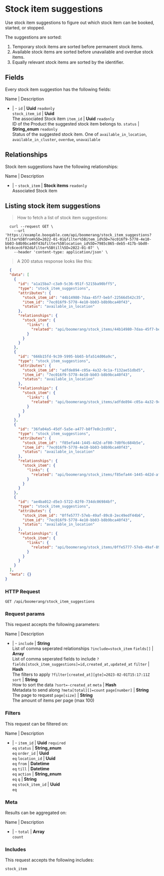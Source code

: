 # Stock item suggestions

Use stock item suggestions to figure out which stock item can be booked,
started, or stopped.

The suggestions are sorted:
  1. Temporary stock items are sorted before permanent stock items.
  2. Available stock items are sorted before unavailable and overdue stock items.
  3. Equally relevant stock items are sorted by the identifier.

## Fields
Every stock item suggestion has the following fields:

Name | Description
- | -
`id` | **Uuid** `readonly`<br>
`stock_item_id` | **Uuid** <br>The associated Stock item
`item_id` | **Uuid** `readonly`<br>ID of the Product the suggested stock item belongs to.
`status` | **String_enum** `readonly`<br>Status of the suggested stock item. One of `available_in_location`, `available_in_cluster`, `overdue`, `unavailable` 


## Relationships
Stock item suggestions have the following relationships:

Name | Description
- | -
`stock_item` | **Stock items** `readonly`<br>Associated Stock item


## Listing stock item suggestions



> How to fetch a list of stock item suggestions:

```shell
  curl --request GET \
    --url 'https://example.booqable.com/api/boomerang/stock_item_suggestions?filter%5Bfrom%5D=2022-01-01&filter%5Bitem_id%5D=7ec016f9-5778-4e10-bb03-b8b9bca40f43&filter%5Blocation_id%5D=7985c865-deb5-417b-bbd0-bfc6cec6f02d&filter%5Btill%5D=2022-01-07' \
    --header 'content-type: application/json' \
```

> A 200 status response looks like this:

```json
  {
  "data": [
    {
      "id": "a1a15ba7-c3a9-5c36-951f-5215ba90bff5",
      "type": "stock_item_suggestions",
      "attributes": {
        "stock_item_id": "44b14980-7daa-45f7-bebf-22566d542c35",
        "item_id": "7ec016f9-5778-4e10-bb03-b8b9bca40f43",
        "status": "available_in_location"
      },
      "relationships": {
        "stock_item": {
          "links": {
            "related": "api/boomerang/stock_items/44b14980-7daa-45f7-bebf-22566d542c35"
          }
        }
      }
    },
    {
      "id": "666b15fd-9c39-5995-bb65-bfa514d06a9c",
      "type": "stock_item_suggestions",
      "attributes": {
        "stock_item_id": "adfde894-c05a-4a32-9c1a-f132ae51dbd5",
        "item_id": "7ec016f9-5778-4e10-bb03-b8b9bca40f43",
        "status": "available_in_location"
      },
      "relationships": {
        "stock_item": {
          "links": {
            "related": "api/boomerang/stock_items/adfde894-c05a-4a32-9c1a-f132ae51dbd5"
          }
        }
      }
    },
    {
      "id": "36fa04a5-45df-5a5e-a477-b8f7e8c2cd91",
      "type": "stock_item_suggestions",
      "attributes": {
        "stock_item_id": "f85efa44-1445-4d2d-af00-7d0f6c684b5e",
        "item_id": "7ec016f9-5778-4e10-bb03-b8b9bca40f43",
        "status": "available_in_location"
      },
      "relationships": {
        "stock_item": {
          "links": {
            "related": "api/boomerang/stock_items/f85efa44-1445-4d2d-af00-7d0f6c684b5e"
          }
        }
      }
    },
    {
      "id": "ae4ba012-d5e3-5722-82f0-734dc06984bf",
      "type": "stock_item_suggestions",
      "attributes": {
        "stock_item_id": "0ffe5777-57eb-49af-89c8-2ec49edf44b6",
        "item_id": "7ec016f9-5778-4e10-bb03-b8b9bca40f43",
        "status": "available_in_location"
      },
      "relationships": {
        "stock_item": {
          "links": {
            "related": "api/boomerang/stock_items/0ffe5777-57eb-49af-89c8-2ec49edf44b6"
          }
        }
      }
    }
  ],
  "meta": {}
}
```

### HTTP Request

`GET /api/boomerang/stock_item_suggestions`

### Request params

This request accepts the following parameters:

Name | Description
- | -
`include` | **String** <br>List of comma seperated relationships `?include=stock_item`
`fields[]` | **Array** <br>List of comma seperated fields to include `?fields[stock_item_suggestions]=id,created_at,updated_at`
`filter` | **Hash** <br>The filters to apply `?filter[created_at][gte]=2023-02-01T15:17:11Z`
`sort` | **String** <br>How to sort the data `?sort=-created_at`
`meta` | **Hash** <br>Metadata to send along `?meta[total][]=count`
`page[number]` | **String** <br>The page to request
`page[size]` | **String** <br>The amount of items per page (max 100)


### Filters

This request can be filtered on:

Name | Description
- | -
`item_id` | **Uuid** `required`<br>`eq`
`status` | **String_enum** <br>`eq`
`order_id` | **Uuid** <br>`eq`
`location_id` | **Uuid** <br>`eq`
`from` | **Datetime** <br>`eq`
`till` | **Datetime** <br>`eq`
`action` | **String_enum** <br>`eq`
`q` | **String** <br>`eq`
`stock_item_id` | **Uuid** <br>`eq`


### Meta

Results can be aggregated on:

Name | Description
- | -
`total` | **Array** <br>`count`


### Includes

This request accepts the following includes:

`stock_item`





